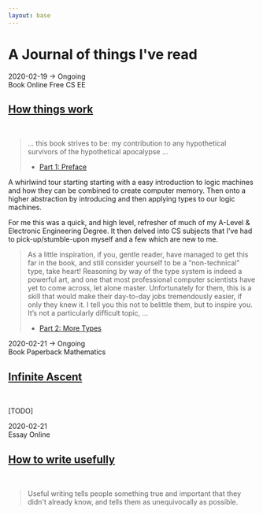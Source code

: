 ```yaml
---
layout: base
---
```

# A Journal of things I've read

<section class="section box">

<div>
    <div class="is-pulled-right has-text-right">
        <div>2020-02-19 -> Ongoing</div>
        <div>
            <span class="tag is-black">Book</span>
            <span class="tag is-black">Online</span>
            <span class="tag is-black">Free</span>
            <span class="tag is-black">CS</span>
            <span class="tag is-black">EE</span>
        </div>
    </div>

# [How things work](https://reasonablypolymorphic.com/book/preface)

</div>
</br>

> ... this book strives to be: my contribution to any hypothetical survivors of the hypothetical apocalypse ...
>
> - [Part 1: Preface](https://reasonablypolymorphic.com/book/preface.html)

A whirlwind tour starting starting with a easy introduction to logic machines and how they can be combined to create computer memory. Then onto a higher abstraction by introducing and then applying types to our logic machines.

For me this was a quick, and high level, refresher of much of my A-Level & Electronic Engineering Degree.  It then delved into CS subjects that I've had to pick-up/stumble-upon myself and a few which are new to me.

> As a little inspiration, if you, gentle reader, have managed to get this far in the book, and still consider yourself to be a “non-technical” type, take heart! Reasoning by way of the type system is indeed a powerful art, and one that most professional computer scientists have yet to come across, let alone master. Unfortunately for them, this is a skill that would make their day-to-day jobs tremendously easier, if only they knew it. I tell you this not to belittle them, but to inspire you. It’s not a particularly difficult topic, ...
>
> - [Part 2: More Types](https://reasonablypolymorphic.com/book/more-types)

</section>

<section class="section box">

<div>
    <div class="is-pulled-right has-text-right">
        <div>2020-02-21 -> Ongoing</div>
        <div>
            <span class="tag is-black">Book</span>
            <span class="tag is-black">Paperback</span>
            <span class="tag is-black">Mathematics</span>
        </div>
    </div>

# [Infinite Ascent](https://www.goodreads.com/book/show/480961.Infinite_Ascent)

</div>
</br>

[TODO]

</section>

<section class="section box">

<div>
    <div class="is-pulled-right has-text-right">
        <div>2020-02-21</div>
        <div>
            <span class="tag is-black">Essay</span>
            <span class="tag is-black">Online</span>
        </div>
    </div>

# [How to write usefully](http://paulgraham.com/useful.html)

</div>
</br>

> Useful writing tells people something true and important that they didn't already know, and tells them as unequivocally as possible.


</section>